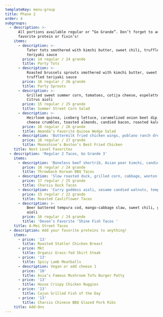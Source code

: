 ```yaml
---
templateKey: menu-group
title: Phase 2
order: 4
subgroups:
  - description: >-
      All portions available regular or “Go Grande”. Don’t forget to add your
      favorite protein or fixin’s!
    items:
      - description: >-
          Tater tots smothered with kimchi butter, sweet chili, truffled
          teriyaki sauce
        price: 14 regular / 24 grande
        title: Party Tots
      - description: >-
          Roasted brussels sprouts smothered with kimchi butter, sweet chili,
          truffled teriyaki sauce
        price: 16 regular / 26 grande
        title: Party Sprouts
      - description: >-
          Grilled sweet summer corn, tomatoes, cotija cheese, espelette pepper,
          Citrus aioli
        price: 15 regular / 25 grande
        title: Summer Street Corn Salad
      - description: >-
          Heirloom quinoa, iceberg lettuce, caramelized onion beet dip, blue
          cheese crumbles, toasted almonds, candied bacon, roasted kale
        price: 16 regular / 26 grande
        title: Amanda’s Favorite Quinoa Wedge Salad
      - description: 'Buttermilk fried chicken wings, poblano ranch dressing '
        price: 16 regular / 27 grande
        title: Moonshine’s Boston’s Best Fried Chicken
    title: Next Level Favorites
  - description: 'Regular 2 Tacos, Go Grande 3'
    items:
      - description: 'Boneless beef shortrib, Asian pear kimchi, candied ginger aioli'
        price: 16 regular / 24 grande
        title: Throwback Korean BBQ Tacos
      - description: 'Slow roasted duck, grilled corn, cabbage, wonton crisps'
        price: 17 regular / 25 grande
        title: Charsiu Duck Tacos
      - description: 'Curry goddess aioli, sesame candied walnuts, tempura crunchies'
        price: 15 regular / 22 grande
        title: Roasted Cauliflower Tacos
      - description: >-
          Beer battered tempura cod, mango-cabbage slaw, sweet chili, ginger
          aioli
        price: 16 regular / 24 grande
        title: 'Devon’s Favorite ’Shine Fish Tacos '
    title: A-Mei Street Tacos
  - description: Add your favorite proteins to anything!
    items:
      - price: '13'
        title: Roasted Statler Chicken Breast
      - price: Mkt
        title: Organic Grass-fed Skirt Steak
      - price: '13'
        title: Spicy Lamb Meatballs
      - description: Vegan or add cheese 1
        price: '10'
        title: Asia’s Famous Mushroom Tofu Burger Patty
      - price: '13'
        title: House Crispy Chicken Nuggies
      - price: '13'
        title: Cajun Grilled Fish of the Day
      - price: '13'
        title: Charsiu Chinese BBQ Glazed Pork Ribs
    title: Add-Ons
---
```


